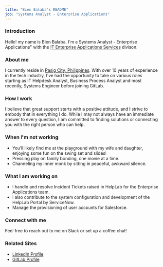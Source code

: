 ```yaml
---
title: "Bien Balaba's README"
job: "Systems Analyst - Enterprise Applications"
---
```


### Introduction

Hello! my name is Bien Balaba. I'm a Systems Analyst - Enterprise Applications" with the [IT Enterprise Applications Services](//handbook.gitlab.com/handbook/business-technology/enterprise-applications/entapps-services/) divison. 

### About me 

I currently reside in [Pasig City, Philippines](https://en.wikipedia.org/wiki/Pasig). With over 10 years of experience in the tech industry, I've had the opportunity to take on various roles starting as IT Helpdesk Analyst, Business Process Analyst and most recently, Systems Engineer before joining GitLab.

### How I work
I believe that great support starts with a positive attitude, and I strive to embody that in everything I do. While I may not always have an immediate answer to every question, I am committed to finding solutions or connecting you with the right person who can help.

### When I'm not working
- You'll likely find me at the playground with my wife and daughter, enjoying some fun on the swing set and slides!
- Pressing play on family bonding, one movie at a time.
- Channeling my inner monk by sitting in peaceful, awkward silence.

### What I am working on 

- I handle and resolve Incident Tickets raised in HelpLab for the Enterprise Applications team. 
- I also contribute to the system configuration and development of the HelpLab Portal by ServiceNow. 
- Manage the provisioning of user accounts for Salesforce.

### Connect with me

Feel free to reach out to me on Slack or set up a coffee chat!

### Related Sites

- [LinkedIn Profile](https://www.linkedin.com/in/bien-rafael-claire-balaba/)
- [GitLab Profile](https://gitlab.com/BienRCB)
